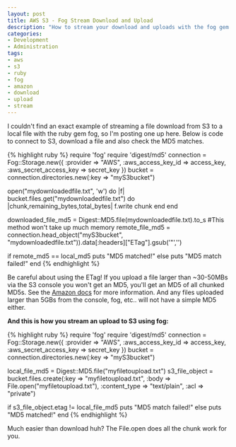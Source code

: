 ```yaml
---
layout: post
title: AWS S3 - Fog Stream Download and Upload
description: "How to stream your download and uploads with the fog gem and S3"
categories:
- Development
- Administration
tags:
- aws
- s3
- ruby
- fog
- amazon
- download
- upload
- stream
---
```

<p>I couldn't find an exact example of streaming a file download from S3 to a local file with the ruby gem fog, so I'm posting one up here.  Below is code to connect to S3, download a file and also check the MD5 matches.</p>

{% highlight ruby %}
require 'fog'
require 'digest/md5'
connection = Fog::Storage.new({ :provider => "AWS", :aws_access_key_id => access_key, :aws_secret_access_key => secret_key })
bucket = connection.directories.new(:key => "myS3bucket")

open("mydownloadedfile.txt", 'w') do |f|
  bucket.files.get("mydownloadedfile.txt") do |chunk,remaining_bytes,total_bytes|
    f.write chunk
  end
end

downloaded_file_md5 = Digest::MD5.file(mydownloadedfile.txt).to_s #This method won't take up much memory
remote_file_md5 = connection.head_object("myS3bucket", "mydownloadedfile.txt")).data[:headers]["ETag"].gsub('"','')

if remote_md5 == local_md5
  puts "MD5 matched!"
else
  puts "MD5 match failed!"
end
{% endhighlight %}

<p>Be careful about using the ETag!  If you upload a file larger than ~30-50MBs via the S3 console you won't get an MD5, you'll get an MD5 of all chunked MD5s.  See the <a href="http://docs.aws.amazon.com/AmazonS3/latest/dev/mpuoverview.html">Amazon docs</a> for more information.  And any files uploaded larger than 5GBs from the console, fog, etc.. will not have a simple MD5 either.</p>
<p><strong>And this is how you stream an upload to S3 using fog:</strong></p>

{% highlight ruby %}
require 'fog'
require 'digest/md5'
connection = Fog::Storage.new({ :provider => "AWS", :aws_access_key_id => access_key, :aws_secret_access_key => secret_key })
bucket = connection.directories.new(:key => "myS3bucket")

local_file_md5 = Digest::MD5.file("myfiletoupload.txt")
s3_file_object = bucket.files.create(:key => "myfiletoupload.txt", :body => File.open("myfiletoupload.txt"), :content_type => "text/plain", :acl => "private")

if s3_file_object.etag != local_file_md5
  puts "MD5 match failed!"
else
  puts "MD5 matched!"
end
{% endhighlight %}

<p>Much easier than download huh?  The File.open does all the chunk work for you.</p>
